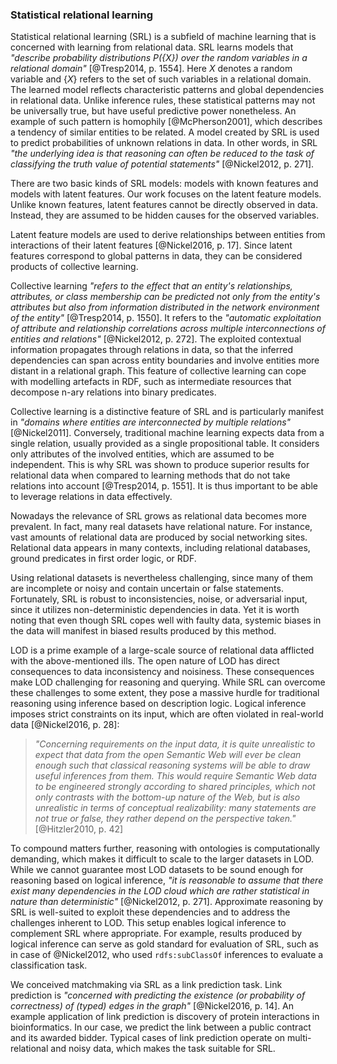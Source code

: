 ### Statistical relational learning

Statistical relational learning (SRL) is a subfield of machine learning that is concerned with learning from relational data.
SRL learns models that *"describe probability distributions $P(\{X\})$ over the random variables in a relational domain"* [@Tresp2014, p. 1554].
Here $X$ denotes a random variable and $\{X\}$ refers to the set of such variables in a relational domain.
The learned model reflects characteristic patterns and global dependencies in relational data.
Unlike inference rules, these statistical patterns may not be universally true, but have useful predictive power nonetheless.
An example of such pattern is homophily [@McPherson2001], which describes a tendency of similar entities to be related.
A model created by SRL is used to predict probabilities of unknown relations in data.
In other words, in SRL *"the underlying idea is that reasoning can often be reduced to the task of classifying the truth value of potential statements"* [@Nickel2012, p. 271].

<!-- #### Collective learning with latent feature models -->

There are two basic kinds of SRL models: models with known features and models with latent features.
Our work focuses on the latent feature models.
Unlike known features, latent features cannot be directly observed in data.
Instead, they are assumed to be hidden causes for the observed variables.
<!-- Consequently, results from machine learning based on latent features are difficult to interpret. -->
Latent feature models are used to derive relationships between entities from interactions of their latent features [@Nickel2016, p. 17].
Since latent features correspond to global patterns in data, they can be considered products of collective learning.

<!--
Latent feature models (tensor factorization) assume that features are conditionally independent.
Latent features model global patterns. On the other hand, graph feature models are suitable for local patterns.
Creating latent features is also called predicate invention.
-->

Collective learning *"refers to the effect that an entity's relationships, attributes, or class membership can be predicted not only from the entity's attributes but also from information distributed in the network environment of the entity"* [@Tresp2014, p. 1550].
It refers to the *"automatic exploitation of attribute and relationship correlations across multiple interconnections of entities and relations"* [@Nickel2012, p. 272].
The exploited contextual information propagates through relations in data, so that the inferred dependencies can span across entity boundaries and involve entities more distant in a relational graph.
This feature of collective learning can cope with modelling artefacts in RDF, such as intermediate resources that decompose n-ary relations into binary predicates.

<!--
*"Some Relational Machine Learning approaches can exploit contextual information that might be more distant in the relational graph, a capability often referred to as collective learning."* [@Nickel2012, p. 271]
Information propagates through the relations in data.
*"Collective learning is a form of relational learning where information distant in the graph can be made useful."*
<http://www.eswc2012.org/sites/default/files/Tutorial4-Material.pdf>
dependencies can be derived across entity boundaries, such as homophily (entities tend to be associated with similar entities)
Importance for modelling artefacts, such as intermediate resources that decompose complex relations into binary predicates: *"Since attributes and complex relations are often connected by intermediary nodes such as blank nodes or abstract entities when modeled according to the RDF formalism, this collective learning ability of RESCAL is a very important feature for learning on the Semantic Web."* [@Nickel2012, p. 272]
Transitivity of relations, discovery of indirect relations
-->

Collective learning is a distinctive feature of SRL and is particularly manifest in *"domains where entities are interconnected by multiple relations"* [@Nickel2011].
Conversely, traditional machine learning expects data from a single relation, usually provided as a single propositional table.
It considers only attributes of the involved entities, which are assumed to be independent.
This is why SRL was shown to produce superior results for relational data when compared to learning methods that do not take relations into account [@Tresp2014, p. 1551].
It is thus important to be able to leverage relations in data effectively.

Nowadays the relevance of SRL grows as relational data becomes more prevalent.
In fact, many real datasets have relational nature.
For instance, vast amounts of relational data are produced by social networking sites.
Relational data appears in many contexts, including relational databases, ground predicates in first order logic, or RDF.

Using relational datasets is nevertheless challenging, since many of them are incomplete or noisy and contain uncertain or false statements.
Fortunately, SRL is robust to inconsistencies, noise, or adversarial input, since it utilizes non-deterministic dependencies in data.
Yet it is worth noting that even though SRL copes well with faulty data, systemic biases in the data will manifest in biased results produced by this method.

<!-- #### Statistical relational learning for linked open data -->

LOD is a prime example of a large-scale source of relational data afflicted with the above-mentioned ills.
The open nature of LOD has direct consequences to data inconsistency and noisiness.
These consequences make LOD challenging for reasoning and querying.
While SRL can overcome these challenges to some extent, they pose a massive hurdle for traditional reasoning using inference based on description logic.
Logical inference imposes strict constraints on its input, which are often violated in real-world data [@Nickel2016, p. 28]:

> *"Concerning requirements on the input data, it is quite unrealistic to expect that data from the open Semantic Web will ever be clean enough such that classical reasoning systems will be able to draw useful inferences from them.
This would require Semantic Web data to be engineered strongly according to shared principles, which not only contrasts with the bottom-up nature of the Web, but is also unrealistic in terms of conceptual realizability: many statements are not true or false, they rather depend on the perspective taken."* [@Hitzler2010, p. 42]

To compound matters further, reasoning with ontologies is computationally demanding, which makes it difficult to scale to the larger datasets in LOD.
While we cannot guarantee most LOD datasets to be sound enough for reasoning based on logical inference, *"it is reasonable to assume that there exist many dependencies in the LOD cloud which are rather statistical in nature than deterministic"* [@Nickel2012, p. 271].
Approximate reasoning by SRL is well-suited to exploit these dependencies and to address the challenges inherent to LOD.
This setup enables logical inference to complement SRL where appropriate.
For example, results produced by logical inference can serve as gold standard for evaluation of SRL, such as in case of @Nickel2012, who used `rdfs:subClassOf` inferences to evaluate a classification task.

<!--
Relational features can be enriched with aggregations.

Relational learning typically involves unirelational graphs.
We focus on multi-relational data in RDF.

Statistical relational models:
- Known features
- Latent features (e.g., tensor factorization, multiway neural networks)
-->

<!-- #### Link prediction -->

We conceived matchmaking via SRL as a link prediction task.
Link prediction is *"concerned with predicting the existence (or probability of correctness) of (typed) edges in the graph"* [@Nickel2016, p. 14].
An example application of link prediction is discovery of protein interactions in bioinformatics.
In our case, we predict the link between a public contract and its awarded bidder.
Typical cases of link prediction operate on multi-relational and noisy data, which makes the task suitable for SRL.

<!--
There is an inherent disproportion between existing and potential links in link prediction.
*"In the context of knowledge graphs, link prediction is also referred to as knowledge graph completion."* [@Nickel2016, p. 14]
-->

<!-- Out-takes

SRL exploits correlations in the target relation.
Knowledge graphs encode the existence of facts. [@Nickel2016, p. 25]
-->
